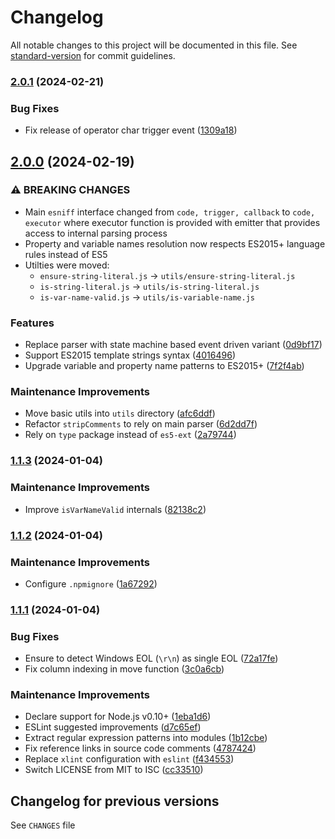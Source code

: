 # Changelog

All notable changes to this project will be documented in this file. See [standard-version](https://github.com/conventional-changelog/standard-version) for commit guidelines.

### [2.0.1](https://github.com/medikoo/esniff/compare/v2.0.0...v2.0.1) (2024-02-21)

### Bug Fixes

- Fix release of operator char trigger event ([1309a18](https://github.com/medikoo/esniff/commit/1309a187ed9dd82aea9f3b9fc3bd4b986c005fcb))

## [2.0.0](https://github.com/medikoo/esniff/compare/v1.1.3...v2.0.0) (2024-02-19)

### ⚠ BREAKING CHANGES

- Main `esniff` interface changed from `code, trigger, callback` to `code, executor` where executor function is provided with emitter that provides access to internal parsing process
- Property and variable names resolution now respects ES2015+ language rules instead of ES5
- Utilties were moved:
  - `ensure-string-literal.js` -> `utils/ensure-string-literal.js`
  - `is-string-literal.js` -> `utils/is-string-literal.js`
  - `is-var-name-valid.js` -> `utils/is-variable-name.js`

### Features

- Replace parser with state machine based event driven variant ([0d9bf17](https://github.com/medikoo/esniff/commit/0d9bf1736c795a06d563ce550b50c8a3d90bf1a7))
- Support ES2015 template strings syntax ([4016496](https://github.com/medikoo/esniff/commit/401649625c35174380fc5eabf5e77f479f09a46f))
- Upgrade variable and property name patterns to ES2015+ ([7f2f4ab](https://github.com/medikoo/esniff/commit/7f2f4ab68b04d323a8fe305badac403629992656))

### Maintenance Improvements

- Move basic utils into `utils` directory ([afc6ddf](https://github.com/medikoo/esniff/commit/afc6ddf3e3b0bb3b7c8708370d94dd47dc1bdf03))
- Refactor `stripComments` to rely on main parser ([6d2dd7f](https://github.com/medikoo/esniff/commit/6d2dd7f916c0d54444df061ff0997481dc253f21))
- Rely on `type` package instead of `es5-ext` ([2a79744](https://github.com/medikoo/esniff/commit/2a79744dff8c04e8dcccb63f0493c2d1e2e7f414))

### [1.1.3](https://github.com/medikoo/esniff/compare/v1.1.2...v1.1.3) (2024-01-04)

### Maintenance Improvements

- Improve `isVarNameValid` internals ([82138c2](https://github.com/medikoo/esniff/commit/82138c2b932debcfe6c5ab6db139889b5ff3d16c))

### [1.1.2](https://github.com/medikoo/esniff/compare/v1.1.1...v1.1.2) (2024-01-04)

### Maintenance Improvements

- Configure `.npmignore` ([1a67292](https://github.com/medikoo/esniff/commit/1a672927bf1367e335080e1dae312bb1fb6b79b1))

### [1.1.1](https://github.com/medikoo/esniff/compare/v1.1.0...v1.1.1) (2024-01-04)

### Bug Fixes

- Ensure to detect Windows EOL (`\r\n`) as single EOL ([72a17fe](https://github.com/medikoo/esniff/commit/72a17feed836432ef55864500b52853adf0ab9c3))
- Fix column indexing in move function ([3c0a6cb](https://github.com/medikoo/esniff/commit/3c0a6cbd5f0955b2728595e55fdb7f4fc3703a95))

### Maintenance Improvements

- Declare support for Node.js v0.10+ ([1eba1d6](https://github.com/medikoo/esniff/commit/1eba1d633b4850b4356aa56d17e80ce6d6e4fae4))
- ESLint suggested improvements ([d7c65ef](https://github.com/medikoo/esniff/commit/d7c65ef71089cbc2cc83c8e7ae768252c5adb839))
- Extract regular expression patterns into modules ([1b12cbe](https://github.com/medikoo/esniff/commit/1b12cbe08561fac17774ca77e8c05669774c6e1f))
- Fix reference links in source code comments ([4787424](https://github.com/medikoo/esniff/commit/47874241eea6740edb0419e4372aa1aed1128a2c))
- Replace `xlint` configuration with `eslint` ([f434553](https://github.com/medikoo/esniff/commit/f434553f5b997c3e01b72f7692d030df8bbf92c1))
- Switch LICENSE from MIT to ISC ([cc33510](https://github.com/medikoo/esniff/commit/cc3351055c7b0ca34adc92922ca3321a5ebc85e5))

## Changelog for previous versions

See `CHANGES` file
